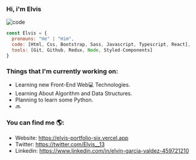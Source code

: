 ### Hi, i'm Elvis

![code](https://user-images.githubusercontent.com/71021156/152100383-abcfb20f-b560-4989-8f02-efdb642d2761.jpg)

```javascript
const Elvis = {
  pronouns: "He" | "Him",
  code: [Html, Css, Bootstrap, Sass, Javascript, Typescript, React],
  tools: [Git, Github, Redux, Node, Styled-Components]
}
```

### Things that I'm currently working on:
* Learning new Front-End Web💻 Technologies.
* Learning About Algorithm and Data Structures.
* Planning to learn some Python.
* 🔜

### You can find me 🌎:
- Website: https://elvis-portfolio-six.vercel.app
- Twitter: https://twitter.com/Elvis__13
- Linkedin: https://www.linkedin.com/in/elvin-garcia-valdez-459721210
